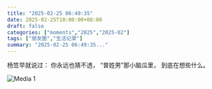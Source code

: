 ```yaml
---
title: "2025-02-25 06:49:35"
date: 2025-02-25T10:00:00+08:00
draft: false
categories: ["moments","2025","2025-02"]
tags: ["朋友圈","生活记录"]
summary: "2025-02-25 06:49:35..."
---
```


杨笠早就说过：
你永远也猜不透，
“普姓男”那小脑瓜里，
到底在想些什么。

![Media 1](/Moments/photos/2025-02-25/202502250649350.jpg)

